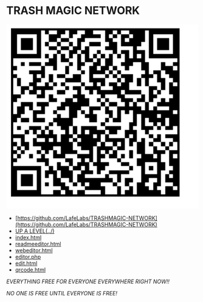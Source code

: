 # TRASH MAGIC NETWORK

![](freestore/qrcode.png)

 - [https://github.com/LafeLabs/TRASHMAGIC-NETWORK](https://github.com/LafeLabs/TRASHMAGIC-NETWORK)
 - [UP A LEVEL(../)](../)
 - [index.html](index.html)
 - [readmeeditor.html](readmeeditor.html)
 - [webeditor.html](webeditor.html)
 - [editor.php](editor.php)
 - [edit.html](edit.html)
 - [qrcode.html](qrcode.html)

*EVERYTHING FREE FOR EVERYONE EVERYWHERE RIGHT NOW!!*

*NO ONE IS FREE UNTIL EVERYONE IS FREE!*


